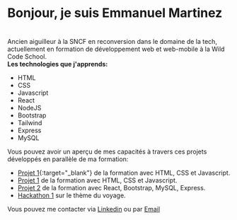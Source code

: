 # Bonjour, je suis Emmanuel Martinez<h1>
Ancien aiguilleur à la SNCF en reconversion dans le domaine de la tech, actuellement en formation de développement web et web-mobile à la Wild Code School.  
**Les technologies que j'apprends:**
  - HTML
  - CSS
  - Javascript
  - React
  - NodeJS
  - Bootstrap
  - Tailwind
  - Express
  - MySQL
  
  Vous pouvez avoir un aperçu de mes capacités à travers ces projets développés en parallèle de ma formation:
  - [Projet 1](https://github.com/WildCodeSchool/2022-09-JS-RMT-JSCREW-TEAM-A){:target="_blank"} de la formation avec HTML, CSS et Javascript.
  - <a href="https://github.com/WildCodeSchool/2022-09-JS-RMT-JSCREW-TEAM-A" target=”_blank”>Projet 1</a> de la formation avec HTML, CSS et Javascript.
  - <a href="https://github.com/WildCodeSchool/2022-09-JS-RMT-JSCREW-projet2-team1" target=”_blank”>Projet 2</a> de la formation avec React, Bootstrap, MySQL, Express.
  - <a href="https://github.com/vassili45/Hackathon-1" target=”_blank”>Hackathon 1</a> sur le thème du voyage.
  
  Vous pouvez me contacter via <a href="https://www.linkedin.com/in/emmanuel-martinez-b3386a251/">Linkedin</a> ou par [Email](mailto:e.martinez03@reseau.sncf.fr)
  

<!--
**MartinezEmmanuel03/MartinezEmmanuel03** is a ✨ _special_ ✨ repository because its `README.md` (this file) appears on your GitHub profile.

Here are some ideas to get you started:

- 🔭 I’m currently working on ...
- 🌱 I’m currently learning ...
- 👯 I’m looking to collaborate on ...
- 🤔 I’m looking for help with ...
- 💬 Ask me about ...
- 📫 How to reach me: ...
- 😄 Pronouns: ...
- ⚡ Fun fact: ...
-->
